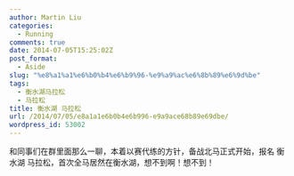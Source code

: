 ```yaml
---
author: Martin Liu
categories:
  - Running
comments: true
date: 2014-07-05T15:25:02Z
post_format:
  - Aside
slug: "%e8%a1%a1%e6%b0%b4%e6%b9%96-%e9%a9%ac%e6%8b%89%e6%9d%be"
tags:
  - 衡水湖马拉松
  - 马拉松
title: 衡水湖 马拉松
url: /2014/07/05/e8a1a1e6b0b4e6b996-e9a9ace68b89e69dbe/
wordpress_id: 53002
---
```


和同事们在群里面那么一聊，本着以赛代练的方针，备战北马正式开始，报名 衡水湖 马拉松，首次全马居然在衡水湖，想不到啊！想不到！
